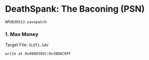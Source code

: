 # DeathSpank: The Baconing (PSN) 

`NPUB30513.savepatch`

### 1. Max Money

Target File: `SLOT1.SAV`

```
write at 0x0000395C:0x3B9AC9FF
```

